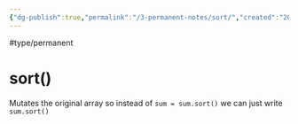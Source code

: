 ```yaml
---
{"dg-publish":true,"permalink":"/3-permanent-notes/sort/","created":"2023-07-26T06:51:24.175-05:00","updated":"2023-08-03T07:28:42.073-05:00"}
---
```


#type/permanent 
# sort()

Mutates the original array so instead of `sum = sum.sort()` we can just write `sum.sort()`